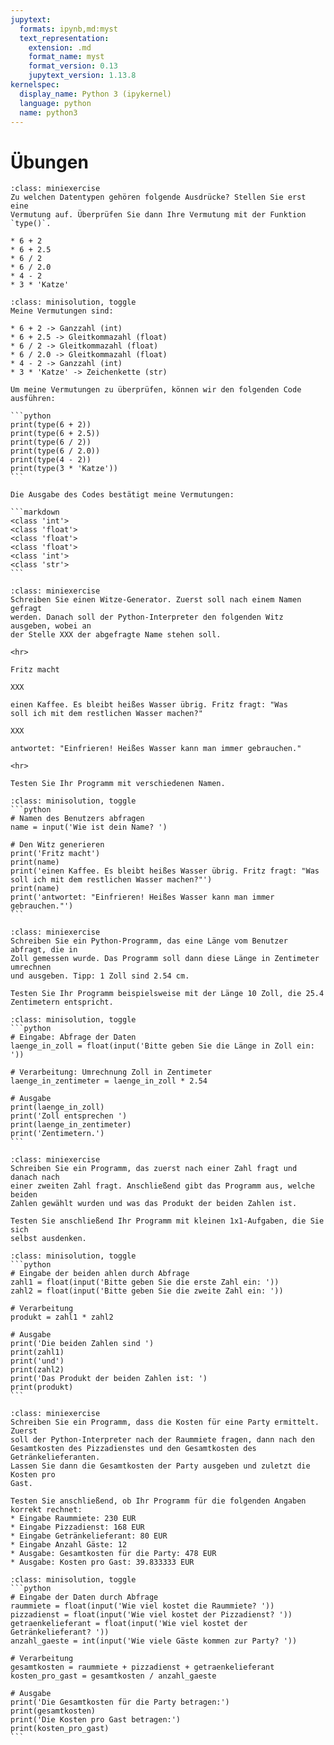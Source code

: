 ```yaml
---
jupytext:
  formats: ipynb,md:myst
  text_representation:
    extension: .md
    format_name: myst
    format_version: 0.13
    jupytext_version: 1.13.8
kernelspec:
  display_name: Python 3 (ipykernel)
  language: python
  name: python3
---
```


# Übungen

```{admonition} Übung 2.1
:class: miniexercise
Zu welchen Datentypen gehören folgende Ausdrücke? Stellen Sie erst eine
Vermutung auf. Überprüfen Sie dann Ihre Vermutung mit der Funktion `type()`.

* 6 + 2
* 6 + 2.5
* 6 / 2
* 6 / 2.0
* 4 - 2
* 3 * 'Katze'
```

````{admonition} Lösung
:class: minisolution, toggle
Meine Vermutungen sind:

* 6 + 2 -> Ganzzahl (int)
* 6 + 2.5 -> Gleitkommazahl (float)
* 6 / 2 -> Gleitkommazahl (float)
* 6 / 2.0 -> Gleitkommazahl (float)
* 4 - 2 -> Ganzzahl (int)
* 3 * 'Katze' -> Zeichenkette (str)

Um meine Vermutungen zu überprüfen, können wir den folgenden Code ausführen:

```python
print(type(6 + 2))
print(type(6 + 2.5))
print(type(6 / 2))
print(type(6 / 2.0))
print(type(4 - 2))
print(type(3 * 'Katze'))
```

Die Ausgabe des Codes bestätigt meine Vermutungen:

```markdown
<class 'int'>
<class 'float'>
<class 'float'>
<class 'float'>
<class 'int'>
<class 'str'>
```
````

```{admonition} Übung 2.2
:class: miniexercise
Schreiben Sie einen Witze-Generator. Zuerst soll nach einem Namen gefragt
werden. Danach soll der Python-Interpreter den folgenden Witz ausgeben, wobei an
der Stelle XXX der abgefragte Name stehen soll.

<hr>

Fritz macht 

XXX 

einen Kaffee. Es bleibt heißes Wasser übrig. Fritz fragt: "Was
soll ich mit dem restlichen Wasser machen?" 

XXX 

antwortet: "Einfrieren! Heißes Wasser kann man immer gebrauchen."

<hr> 

Testen Sie Ihr Programm mit verschiedenen Namen.
```

````{admonition} Lösung
:class: minisolution, toggle
```python
# Namen des Benutzers abfragen
name = input('Wie ist dein Name? ')

# Den Witz generieren
print('Fritz macht')
print(name)
print('einen Kaffee. Es bleibt heißes Wasser übrig. Fritz fragt: "Was soll ich mit dem restlichen Wasser machen?"')
print(name)
print('antwortet: "Einfrieren! Heißes Wasser kann man immer gebrauchen."')
```
````


```{admonition} Übungen 2.3
:class: miniexercise
Schreiben Sie ein Python-Programm, das eine Länge vom Benutzer abfragt, die in
Zoll gemessen wurde. Das Programm soll dann diese Länge in Zentimeter umrechnen
und ausgeben. Tipp: 1 Zoll sind 2.54 cm.

Testen Sie Ihr Programm beispielsweise mit der Länge 10 Zoll, die 25.4
Zentimetern entspricht. 
```

````{admonition} Lösung
:class: minisolution, toggle
```python
# Eingabe: Abfrage der Daten
laenge_in_zoll = float(input('Bitte geben Sie die Länge in Zoll ein: '))

# Verarbeitung: Umrechnung Zoll in Zentimeter
laenge_in_zentimeter = laenge_in_zoll * 2.54

# Ausgabe
print(laenge_in_zoll)
print('Zoll entsprechen ')
print(laenge_in_zentimeter)
print('Zentimetern.')
```
````


```{admonition} Übung 2.4
:class: miniexercise
Schreiben Sie ein Programm, das zuerst nach einer Zahl fragt und danach nach
einer zweiten Zahl fragt. Anschließend gibt das Programm aus, welche beiden
Zahlen gewählt wurden und was das Produkt der beiden Zahlen ist.

Testen Sie anschließend Ihr Programm mit kleinen 1x1-Aufgaben, die Sie sich
selbst ausdenken.
```

````{admonition} Lösung
:class: minisolution, toggle
```python
# Eingabe der beiden ahlen durch Abfrage
zahl1 = float(input('Bitte geben Sie die erste Zahl ein: '))
zahl2 = float(input('Bitte geben Sie die zweite Zahl ein: '))

# Verarbeitung
produkt = zahl1 * zahl2

# Ausgabe
print('Die beiden Zahlen sind ')
print(zahl1)
print('und')
print(zahl2)
print('Das Produkt der beiden Zahlen ist: ')
print(produkt)
```
````

```{admonition} Übung 2.5
:class: miniexercise
Schreiben Sie ein Programm, dass die Kosten für eine Party ermittelt. Zuerst
soll der Python-Interpreter nach der Raummiete fragen, dann nach den
Gesamtkosten des Pizzadienstes und den Gesamtkosten des Getränkelieferanten.
Lassen Sie dann die Gesamtkosten der Party ausgeben und zuletzt die Kosten pro
Gast.

Testen Sie anschließend, ob Ihr Programm für die folgenden Angaben korrekt rechnet:
* Eingabe Raummiete: 230 EUR
* Eingabe Pizzadienst: 168 EUR
* Eingabe Getränkelieferant: 80 EUR
* Eingabe Anzahl Gäste: 12
* Ausgabe: Gesamtkosten für die Party: 478 EUR
* Ausgabe: Kosten pro Gast: 39.833333 EUR
```


````{admonition} Lösung
:class: minisolution, toggle
```python
# Eingabe der Daten durch Abfrage
raummiete = float(input('Wie viel kostet die Raummiete? '))
pizzadienst = float(input('Wie viel kostet der Pizzadienst? '))
getraenkelieferant = float(input('Wie viel kostet der Getränkelieferant? '))
anzahl_gaeste = int(input('Wie viele Gäste kommen zur Party? '))

# Verarbeitung
gesamtkosten = raummiete + pizzadienst + getraenkelieferant
kosten_pro_gast = gesamtkosten / anzahl_gaeste

# Ausgabe
print('Die Gesamtkosten für die Party betragen:')
print(gesamtkosten)
print('Die Kosten pro Gast betragen:')
print(kosten_pro_gast)
```
````